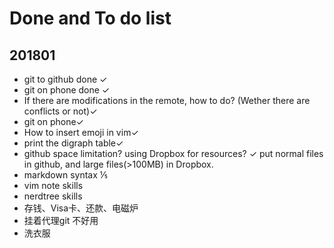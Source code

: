 # Done and To do list
## 201801
  * git to github done ✓
  * git on phone done ✓
  * If there are modifications in the remote, how to do? (Wether there are conflicts or not)✓
  * git on phone✓
  *  How to insert emoji in vim✓
  * print the digraph table✓
  * github space limitation? using Dropbox for resources? ✓
      put normal files in github, and large files(>100MB) in Dropbox.
  * markdown syntax   ⅕
  * vim note skills 
  * nerdtree skills
  * 存钱、Visa卡、还款、电磁炉
  * 挂着代理git 不好用
  * 洗衣服